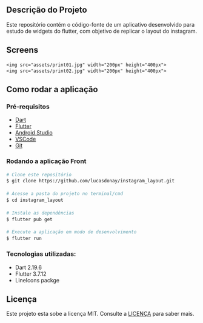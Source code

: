 ## Descrição do Projeto

Este repositório contém o código-fonte de um aplicativo desenvolvido para estudo de widgets do flutter, com objetivo de replicar o layout do instagram.

## Screens

    <img src="assets/print01.jpg" width="200px" height="400px">
    <img src="assets/print02.jpg" width="200px" height="400px">
## Como rodar a aplicação

### Pré-requisitos

- [Dart](https://dart.dev/get-dart)
- [Flutter](https://flutter.dev/docs/get-started/install)
- [Android Studio](https://developer.android.com/studio)
- [VSCode](https://code.visualstudio.com/)
- [Git](https://git-scm.com/)

### Rodando a aplicação Front

```bash
# Clone este repositório
$ git clone https://github.com/lucasdonay/instagram_layout.git

# Acesse a pasta do projeto no terminal/cmd
$ cd instagram_layout

# Instale as dependências
$ flutter pub get

# Execute a aplicação em modo de desenvolvimento
$ flutter run
```
### Tecnologias utilizadas:

- Dart 2.19.6
- Flutter 3.7.12
- LineIcons packge

## Licença

Este projeto esta sobe a licença MIT. Consulte a [LICENÇA](LICENSE) para saber mais.
